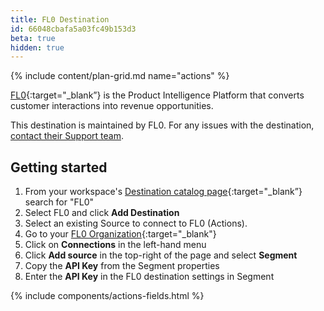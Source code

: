 ```yaml
---
title: FL0 Destination
id: 66048cbafa5a03fc49b153d3
beta: true
hidden: true
---
```


{% include content/plan-grid.md name="actions" %}

[FL0](https://fl0.com/?utm_source=segmentio&utm_medium=docs&utm_campaign=partners){:target="_blank”} is the Product Intelligence Platform that converts customer interactions into revenue opportunities.

This destination is maintained by FL0. For any issues with the destination, [contact their Support team](mailto:support@fl0.com).

## Getting started

1. From your workspace's [Destination catalog page](https://app.segment.com/goto-my-workspace/destinations/catalog){:target="_blank”} search for "FL0"
2. Select FL0 and click **Add Destination**
3. Select an existing Source to connect to FL0 (Actions).
4. Go to your [FL0 Organization](https://go.fl0.com){:target="_blank"}
5. Click on **Connections** in the left-hand menu
6. Click **Add source** in the top-right of the page and select **Segment**
7. Copy the **API Key** from the Segment properties
8. Enter the **API Key** in the FL0 destination settings in Segment

{% include components/actions-fields.html %}
